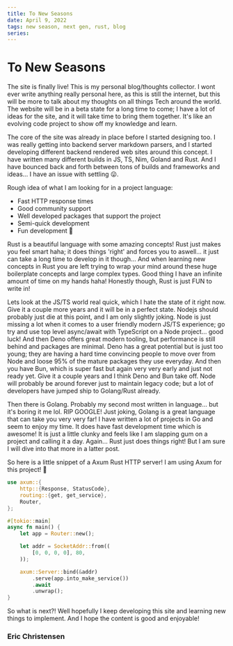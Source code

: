 ```yaml
---
title: To New Seasons
date: April 9, 2022
tags: new season, next gen, rust, blog
series:
---
```


# To New Seasons

The site is finally live! This is my personal blog/thoughts collector. I wont ever write anything really personal here, as this is still the internet, but this will be more to talk about my thoughts on all things Tech around the world. The website will be in a beta state for a long time to come; I have a lot of ideas for the site, and it will take time to bring them together. It's like an evolving code project to show off my knowledge and learn.

The core of the site was already in place before I started designing too. I was really getting into backend server markdown parsers, and I started developing different backend rendered web sites around this concept. I have written many different builds in JS, TS, Nim, Goland and Rust. And I have bounced back and forth between tons of builds and frameworks and ideas... I have an issue with settling 😛.

Rough idea of what I am looking for in a project language:

- Fast HTTP response times
- Good community support
- Well developed packages that support the project
- Semi-quick development
- Fun development 🎉

Rust is a beautiful language with some amazing concepts! Rust just makes you feel smart haha; it does things 'right' and forces you to aswell... it just can take a long time to develop in it though... And when learning new concepts in Rust you are left trying to wrap your mind around these huge boilerplate concepts and large complex types. Good thing I have an infinite amount of time on my hands haha! Honestly though, Rust is just FUN to write in!

Lets look at the JS/TS world real quick, which I hate the state of it right now. Give it a couple more years and it will be in a perfect state. Nodejs should probably just die at this point, and I am only slightly joking. Node is just missing a lot when it comes to a user friendly modern JS/TS experience; go try and use top level async/await with TypeScript on a Node project... good luck! And then Deno offers great modern tooling, but performance is still behind and packages are minimal. Deno has a great potential but is just too young; they are having a hard time convincing people to move over from Node and loose 95% of the mature packages they use everyday. And then you have Bun, which is super fast but again very very early and just not ready yet. Give it a couple years and I think Deno and Bun take off. Node will probably be around forever just to maintain legacy code; but a lot of developers have jumped ship to Golang/Rust already.

Then there is Golang. Probably my second most written in language... but it's boring it me lol. RIP GOOGLE! Just joking, Golang is a great language that can take you very very far! I have written a lot of projects in Go and seem to enjoy my time. It does have fast development time which is awesome! It is just a little clunky and feels like I am slapping gum on a project and calling it a day. Again... Rust just does things right! But I am sure I will dive into that more in a latter post.

So here is a little snippet of a Axum Rust HTTP server! I am using Axum for this project! 🚀

```rs
use axum::{
    http::{Response, StatusCode},
    routing::{get, get_service},
    Router,
};

#[tokio::main]
async fn main() {
    let app = Router::new();

    let addr = SocketAddr::from((
        [0, 0, 0, 0], 80,
    ));

    axum::Server::bind(&addr)
        .serve(app.into_make_service())
        .await
        .unwrap();
}
```

So what is next?! Well hopefully I keep developing this site and learning new things to implement. And I hope the content is good and enjoyable!

### Eric Christensen
